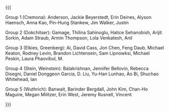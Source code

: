 {{{

Group 1 (Cremona):
   Anderson, Jackie
   Beyerstedt, Erin
   Deines, Alyson
   Haensch, Anna
   Kao, Pin-Hung
   Stankew, Jim
   Walker, Justin

Group 2 (Dokchitser):
   Gamage, Thilina
   Sahinoglu, Hatice
   Sehanobish, Arijit
   Sorkin, Adam
   Straub, Armin
   Thompson, Lola
   Venkatesh, Anil

Group 3 (Elkies, Greenberg):
   Ai, David
   Cass, Jon
   Chen, Feng
   Daub, Michael
   Keaton, Rodney
   Levin, Brandon
   Lichtensein, Sam
   Lipnowksi, Michael
   Peskin, Laura
   Phaovibul, M.


Group 4 (Stein, Weinstein):
   Balakrishnan, Jennifer
   Bellovin, Rebecca
   Disegni, Daniel
   Donggeon
   Garcia, D.
   Liu, Yu-Han
   Lunhao, Ao
   Bi, Shuchao
   Whitehead, Ian


Group 5 (Wuthrich):
   Banwait, Barinder
   Bergdall, John
   Kim, Chan-Ho
   Maguire, Megan
   Militzer, Erin
   West, Jeremy
   Rusnell, Vincent   

}}}
